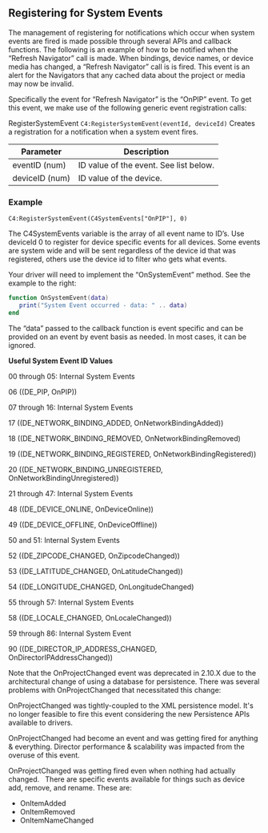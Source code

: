 ## Registering for System Events

The management of registering for notifications which occur when system events are fired is made possible through several APIs and callback functions. The following is an example of how to be notified when the “Refresh Navigator” call is made. When bindings, device names, or device media has changed, a “Refresh Navigator” call is is fired. This event is an alert for the Navigators that any cached data about the project or media may now be invalid.

Specifically the event for “Refresh Navigator” is the “OnPIP” event.  To get this event,  we make use of the following generic event registration calls:

RegisterSystemEvent
`C4:RegisterSystemEvent(eventId, deviceId)`
Creates a registration for a notification when a system event fires.

| Parameter | Description |
| --- | --- |
| eventID (num) | ID value of the event. See list below. |
| deviceID (num) | ID value of the device. |

### Example
`C4:RegisterSystemEvent(C4SystemEvents["OnPIP"], 0)`


The C4SystemEvents variable is the array of all event name to ID’s. Use deviceId 0 to register for device specific events for all devices. Some events are system wide and will be sent regardless of the device id that was registered, others use the device id to filter who gets what events.

Your driver will need to implement the “OnSystemEvent” method. See the example to the right:


```lua
function OnSystemEvent(data)
   print("System Event occurred - data: " .. data)
end
```

The “data” passed to the callback function is event specific and can be provided on an event by event basis as needed.  In most cases, it can be ignored.

**Useful System Event ID Values**

00 through 05: Internal System Events

06 ((DE\_PIP, OnPIP))

07 through 16:  Internal System Events

17 ((DE\_NETWORK\_BINDING\_ADDED, OnNetworkBindingAdded))

18 ((DE\_NETWORK\_BINDING\_REMOVED, OnNetworkBindingRemoved)

19 ((DE\_NETWORK\_BINDING\_REGISTERED, OnNetworkBindingRegistered))

20 ((DE\_NETWORK\_BINDING\_UNREGISTERED, OnNetworkBindingUnregistered))

21 through 47: Internal System Events

48 ((DE\_DEVICE\_ONLINE, OnDeviceOnline))

49 ((DE\_DEVICE\_OFFLINE, OnDeviceOffline))

50 and 51: Internal System Events

52 ((DE\_ZIPCODE\_CHANGED, OnZipcodeChanged))

53 ((DE\_LATITUDE\_CHANGED, OnLatitudeChanged))

54 ((DE\_LONGITUDE\_CHANGED, OnLongitudeChanged)

55 through 57: Internal System Events

58 ((DE\_LOCALE\_CHANGED, OnLocaleChanged))

59 through 86: Internal System Event

90 ((DE\_DIRECTOR\_IP\_ADDRESS\_CHANGED, OnDirectorIPAddressChanged))

Note that the OnProjectChanged event was deprecated in 2.10.X due to the architectural change of using a database for persistence. There was several problems with OnProjectChanged that necessitated this change:

OnProjectChanged was tightly-coupled to the XML persistence model. It's no longer feasible to fire this event considering the new Persistence APIs available to drivers.

OnProjectChanged had become an event and was getting fired for anything & everything. Director performance & scalability was impacted from the overuse of this event.

OnProjectChanged was getting fired even when nothing had actually changed.
	 
There are specific events available for things such as device add, remove, and rename. These are:

* OnItemAdded
* OnItemRemoved
* OnItemNameChanged